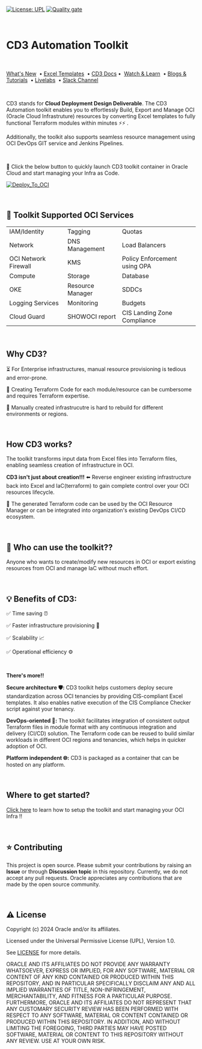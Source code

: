 
[![License: UPL](https://img.shields.io/badge/license-UPL-green)](https://img.shields.io/badge/license-UPL-green) [![Quality gate](https://sonarcloud.io/api/project_badges/quality_gate?project=oracle-devrel_cd3-automation-toolkit)](https://sonarcloud.io/dashboard?id=oracle-devrel_cd3-automation-toolkit)

<br>
  
# CD3 Automation Toolkit

<br>

  [What's New](https://github.com/oracle-devrel/cd3-automation-toolkit/releases/tag/v2024.3.2) &nbsp;•&nbsp;[Excel Templates](https://oracle-devrel.github.io/cd3-automation-toolkit/latest/excel-templates/) &nbsp;•&nbsp;[CD3 Docs](https://oracle-devrel.github.io/cd3-automation-toolkit/)&nbsp;•&nbsp; [Watch & Learn](https://www.youtube.com/playlist?list=PLPIzp-E1msrbJ3WawXVhzimQnLw5iafcp) &nbsp;•&nbsp;[Blogs & Tutorials](https://oracle-devrel.github.io/cd3-automation-toolkit/latest/tutorials/) &nbsp;•&nbsp;[Livelabs](https://apexapps.oracle.com/pls/apex/f?p=133:180:112501098061930::::wid:3724) &nbsp;•&nbsp;[Slack Channel](https://oracle-devrel.github.io/cd3-automation-toolkit/latest/queries)
  
<br>


CD3 stands for **Cloud Deployment Design Deliverable**. The CD3 Automation toolkit enables you to effortlessly Build, Export and Manage OCI (Oracle Cloud Infrastruture) resources by converting Excel templates to fully functional Terraform modules within minutes ⚡️⚡️ .

Additionally, the toolkit also supports seamless resource management using OCI DevOps GIT service and Jenkins Pipelines.

<br>

🚀 Click the below button to quickly launch CD3 toolkit container in Oracle Cloud and start managing your Infra as Code. 
<br>

[![Deploy_To_OCI](https://oci-resourcemanager-plugin.plugins.oci.oraclecloud.com/latest/deploy-to-oracle-cloud.svg)](https://cloud.oracle.com/resourcemanager/stacks/create?zipUrl=https://github.com/oracle-devrel/cd3-automation-toolkit/archive/refs/heads/main.zip)

<br>

<h2>📌 Toolkit Supported OCI Services</h2>

<table>
  
  <tr>
    <td>IAM/Identity</td>
    <td>Tagging</td>
    <td>Quotas</td>
  </tr>
  <tr>
    <td>Network</td>
    <td>DNS Management</td>
    <td>Load Balancers</td>
  </tr>
  <tr>
    <td>OCI Network Firewall</td>
    <td>KMS</td>
    <td>Policy Enforcement using OPA</td>
    
  </tr>
  <tr>
    <td>Compute</td>
    <td>Storage</td>
    <td>Database</td>    
  </tr>
  <tr>
    <td>OKE</td>
    <td>Resource Manager</td>
    <td>SDDCs</td>    
  </tr>
  <tr>
    <td>Logging Services</td>
    <td>Monitoring</td>
    <td>Budgets</td>
  </tr>
  <tr>    
    <td>Cloud Guard</td>
    <td>SHOWOCI report</td>    
    <td>CIS Landing Zone<br>Compliance</td>
    
  </tr>
</table>
</tr>


</body>

<br>

## Why CD3?


⏳ For Enterprise infrastructures, manual resource provisioning is tedious and error-prone.

📝 Creating Terraform Code for each module/resource can be cumbersome and requires Terraform expertise.

🔁 Manually created infrastrucutre is hard to rebuild for different environments or regions.

<br>

##  How CD3 works?


The toolkit transforms input data from Excel files into Terraform files, enabling seamless creation of infrastructure in OCI.

**CD3 isn't just about creation!!!** ⬅️ Reverse engineer existing infrastructure back into Excel and IaC(terraform) to gain complete control over your OCI resources lifecycle. 

📜 The generated Terraform code can be used by the OCI Resource Manager or can be integrated into organization's existing DevOps CI/CD ecosystem.

<br>

## 👥 Who can use the toolkit??

  Anyone who wants to create/modify new resources in OCI or export existing resources from OCI and manage IaC without much effort. 

<br>

## 💡 Benefits of CD3:


   ✅ Time saving ⏰ 
  
   ✅ Faster infrastructure provisioning 🚀
  
   ✅ Scalability 📈
  
   ✅ Operational efficiency ⚙️

<br>

   **There's more!!**

**Secure architecture 🛡️:** CD3 toolkit helps customers deploy secure standardization across OCI tenancies by providing CIS-compliant Excel templates. It also enables native execution of the CIS Compliance Checker script against your tenancy.

**DevOps-oriented 🔄:** The toolkit facilitates integration of consistent output Terraform files in module format with any continuous integration and delivery (CI/CD) solution. The Terraform code can be reused to build similar workloads in different OCI regions and tenancies, which helps in quicker adoption of OCI.

**Platform independent 🌐:** CD3 is packaged as a container that can be hosted on any platform.
 
<br>


## Where to get started?

[Click here](https://oracle-devrel.github.io/cd3-automation-toolkit/) to learn how to setup the toolkit and start managing your OCI Infra !!

<br>

## ⭐️ Contributing
This project is open source.  Please submit your contributions by raising an <b>Issue</b> or through <b>Discussion topic</b> in this repository. Currently, we do not accept any pull requests. Oracle appreciates any contributions that are made by the open source community.

<br>

## ⚠️ License
Copyright (c) 2024 Oracle and/or its affiliates.

Licensed under the Universal Permissive License (UPL), Version 1.0.

See [LICENSE](LICENSE) for more details. 

ORACLE AND ITS AFFILIATES DO NOT PROVIDE ANY WARRANTY WHATSOEVER, EXPRESS OR IMPLIED, FOR ANY SOFTWARE, MATERIAL OR CONTENT OF ANY KIND CONTAINED OR PRODUCED WITHIN THIS REPOSITORY, AND IN PARTICULAR SPECIFICALLY DISCLAIM ANY AND ALL IMPLIED WARRANTIES OF TITLE, NON-INFRINGEMENT, MERCHANTABILITY, AND FITNESS FOR A PARTICULAR PURPOSE.  FURTHERMORE, ORACLE AND ITS AFFILIATES DO NOT REPRESENT THAT ANY CUSTOMARY SECURITY REVIEW HAS BEEN PERFORMED WITH RESPECT TO ANY SOFTWARE, MATERIAL OR CONTENT CONTAINED OR PRODUCED WITHIN THIS REPOSITORY. IN ADDITION, AND WITHOUT LIMITING THE FOREGOING, THIRD PARTIES MAY HAVE POSTED SOFTWARE, MATERIAL OR CONTENT TO THIS REPOSITORY WITHOUT ANY REVIEW. USE AT YOUR OWN RISK.
